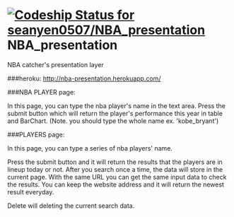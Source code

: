 [ ![Codeship Status for seanyen0507/NBA_presentation](https://codeship.com/projects/e997e2f0-629f-0132-5d7b-4e545b297600/status?branch=master)](https://codeship.com/projects/52107)
NBA_presentation
================

NBA catcher's presentation layer

###heroku:
http://nba-presentation.herokuapp.com/

###NBA PLAYER page:

In this page, you can type the nba player's name in the text area. Press the submit button which will return the player's performance this year in table and BarChart. (Note. you should type the whole name ex. 'kobe_bryant')

###PLAYERS page:

In this page, you can type a series of nba players' name.

Press the submit button and it will return the results that the players are in lineup today or not. After you search once a time, the data will store in the current page. With the same URL you can get the same input data to check the results. 
You can keep the website address and it will return the newest result everyday.

Delete will deleting the current search data. 

